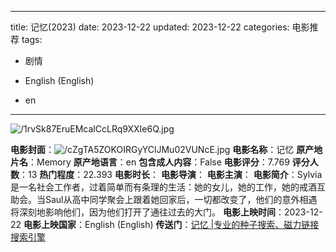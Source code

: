 
---
title: 记忆(2023)
date: 2023-12-22
updated: 2023-12-22
categories: 电影推荐
tags:

- 剧情

- English (English)
- en
---

<img src="https://image.tmdb.org/t/p/original/1rvSk87EruEMcalCcLRq9XXIe6Q.jpg" alt="/1rvSk87EruEMcalCcLRq9XXIe6Q.jpg" title="/1rvSk87EruEMcalCcLRq9XXIe6Q.jpg">

**电影封面**：<img src="https://image.tmdb.org/t/p/w200/cZgTA5ZOKOIRGyYClJMu02VUNcE.jpg" alt="/cZgTA5ZOKOIRGyYClJMu02VUNcE.jpg" title="/cZgTA5ZOKOIRGyYClJMu02VUNcE.jpg">
**电影名称**：记忆
**原产地片名**：Memory
**原产地语言**：en
**包含成人内容**：False
**电影评分**：7.769
**评分人数**：13
**热门程度**：22.393
**电影时长**：
**电影导演**：
**电影主演**：
**电影简介**：Sylvia是一名社会工作者，过着简单而有条理的生活：她的女儿，她的工作，她的戒酒互助会。当Saul从高中同学聚会上跟着她回家后，一切都改变了，他们的意外相遇将深刻地影响他们，因为他们打开了通往过去的大门。
**电影上映时间**：2023-12-22
**电影上映国家**：English (English)
**传送门**：[记忆 |专业的种子搜索、磁力链接搜索引擎](https://movie.amd794.com:2083/?search=Memory&ordering=&mode=match_phrase&page_size=10&page=1)

